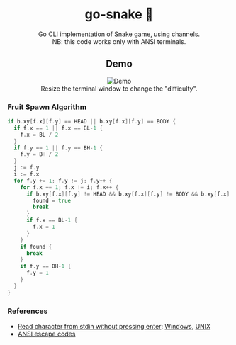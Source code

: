 <h1 align="center">go-snake 🐍</h1>
<p align="center">
  Go CLI implementation of Snake game, using channels.<br/>
  NB: this code works only with ANSI terminals.
</p>
          
<h2 align="center">Demo</h2>
<p align="center">
  <img alt="Demo" src="https://github.com/mikyll/go-snake/blob/main/gfx/cli-snake.gif"/><br/>
  Resize the terminal window to change the "difficulty".
</p>

### Fruit Spawn Algorithm
```go
if b.xy[f.x][f.y] == HEAD || b.xy[f.x][f.y] == BODY {
  if f.x == 1 || f.x == BL-1 {
    f.x = BL / 2
  }
  if f.y == 1 || f.y == BH-1 {
    f.y = BH / 2
  }
  j := f.y
  i := f.x
  for f.y += 1; f.y != j; f.y++ {
    for f.x += 1; f.x != i; f.x++ {
      if b.xy[f.x][f.y] != HEAD && b.xy[f.x][f.y] != BODY && b.xy[f.x][f.y] != BORDER {
        found = true
        break
      }
      if f.x == BL-1 {
        f.x = 1
      }
    }
    if found {
      break
    }
    if f.y == BH-1 {
      f.y = 1
    }
  }
}
```

### References
- [Read character from stdin without pressing enter](https://stackoverflow.com/questions/15159118/read-a-character-from-standard-input-in-go-without-pressing-enter/): [Windows](https://stackoverflow.com/a/70627571), [UNIX](https://stackoverflow.com/a/17278776)
- [ANSI escape codes](https://en.wikipedia.org/wiki/ANSI_escape_code)
